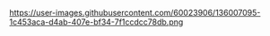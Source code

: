 https://user-images.githubusercontent.com/60023906/136007095-1c453aca-d4ab-407e-bf34-7f1ccdcc78db.png
